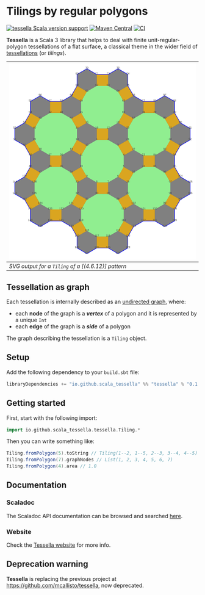 # Tilings by regular polygons

[![tessella Scala version support](https://index.scala-lang.org/scala-tessella/tessella/tessella/latest.svg?platform=jvm)](https://index.scala-lang.org/scala-tessella/tessella/tessella)
[![Maven Central](https://img.shields.io/maven-central/v/io.github.scala-tessella/tessella_3.svg?label=Maven%20Central)](https://central.sonatype.com/search?q=tessella_3)
[![CI](https://github.com/scala-tessella/tessella/actions/workflows/ci.yml/badge.svg)](https://github.com/scala-tessella/tessella/actions/workflows/ci.yml)

**Tessella** is a Scala 3 library
that helps to deal with finite unit-regular-polygon tessellations of a flat surface,
a classical theme in the wider field of [tessellations](https://en.wikipedia.org/wiki/Tessellation) (or _tilings_).

| ![sqrHexDodHexoid](src/test/resources/outliers/sqrHexDodHexoid.svg) |
|---------------------------------------------------------------------|
| _SVG output for a `Tiling` of a [(4.6.12)] pattern_                 |

## Tessellation as graph

Each tessellation is internally described as an [undirected graph](https://en.wikipedia.org/wiki/Graph_(discrete_mathematics)#Undirected_graph), where:

*   each **node** of the graph is a _**vertex**_ of a polygon and it is represented by a unique `Int`
*   each **edge** of the graph is a _**side**_ of a polygon

The graph describing the tessellation is a `Tiling` object.

## Setup

Add the following dependency to your `build.sbt` file:
```scala
libraryDependencies += "io.github.scala_tessella" %% "tessella" % "0.1.1"
```

## Getting started

First, start with the following import:

```scala
import io.github.scala_tessella.tessella.Tiling.*
```

Then you can write something like:

```scala
Tiling.fromPolygon(5).toString // Tiling(1--2, 1--5, 2--3, 3--4, 4--5)
Tiling.fromPolygon(7).graphNodes // List(1, 2, 3, 4, 5, 6, 7)
Tiling.fromPolygon(4).area // 1.0
```

## Documentation

### Scaladoc

The Scaladoc API documentation can be browsed and searched [here](https://scala-tessella.github.io/tessella/api/io/github/scala_tessella/tessella.html).

### Website

Check the [Tessella website](https://scala-tessella.github.io/tessella/) for more info.

## Deprecation warning 

**Tessella** is replacing the previous project at https://github.com/mcallisto/tessella, now deprecated.

